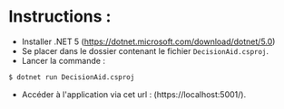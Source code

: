 # Instructions :

- Installer .NET 5 (https://dotnet.microsoft.com/download/dotnet/5.0)
- Se placer dans le dossier contenant le fichier `DecisionAid.csproj`.
- Lancer la commande : 
```bash
$ dotnet run DecisionAid.csproj
```

- Accéder à l'application via cet url : (https://localhost:5001/).
